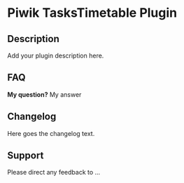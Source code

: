 # Piwik TasksTimetable Plugin

## Description

Add your plugin description here.

## FAQ

__My question?__
My answer

## Changelog

Here goes the changelog text.

## Support

Please direct any feedback to ...